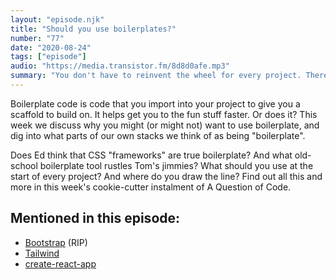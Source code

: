 ```yaml
---
layout: "episode.njk"
title: "Should you use boilerplates?"
number: "77"
date: "2020-08-24"
tags: ["episode"]
audio: "https://media.transistor.fm/8d8d0afe.mp3"
summary: "You don't have to reinvent the wheel for every project. There are plenty of tools out there to give you an early leg-up."
---
```


Boilerplate code is code that you import into your project to give you a scaffold to build on. It helps get you to the fun stuff faster. Or does it? This week we discuss why you might (or might not) want to use boilerplate, and dig into what parts of our own stacks we think of as being "boilerplate".

Does Ed think that CSS "frameworks" are true boilerplate? And what old-school boilerplate tool rustles Tom's jimmies? What should you use at the start of every project? And where do you draw the line? Find out all this and more in this week's cookie-cutter instalment of A Question of Code.

## Mentioned in this episode:

* [Bootstrap](https://getbootstrap.com/) (RIP)
* [Tailwind](https://tailwindcss.com/)
* [create-react-app](https://github.com/facebook/create-react-app)